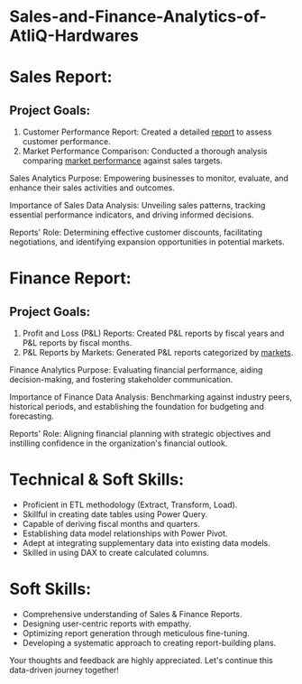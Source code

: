 # Sales-and-Finance-Analytics-of-AtliQ-Hardwares

# Sales Report:
## Project Goals:

1. Customer Performance Report: Created a detailed [report](https://github.com/Anugya10/Sales-and-Finance-Analytics-of-AtliQ-Hardwares/blob/main/Customer%20Net%20Sales%20Performance%20Report.pdf/) to assess customer performance.
2. Market Performance Comparison: Conducted a thorough analysis comparing [market performance](/https://github.com/Anugya10/Sales-and-Finance-Analytics-of-AtliQ-Hardwares/blob/main/Market%20Performance%20vs%20Target%20Report%20of%20AtliQ%20Hardwares.pdf/) against sales targets.

Sales Analytics Purpose: Empowering businesses to monitor, evaluate, and enhance their sales activities and outcomes.

Importance of Sales Data Analysis: Unveiling sales patterns, tracking essential performance indicators, and driving informed decisions.

Reports' Role: Determining effective customer discounts, facilitating negotiations, and identifying expansion opportunities in potential markets.

# Finance Report:
## Project Goals:

1. Profit and Loss (P&L) Reports: Created P&L reports by fiscal years and P&L reports by fiscal months.
2. P&L Reports by Markets: Generated P&L reports categorized by [markets](/https://github.com/Anugya10/Sales-and-Finance-Analytics-of-AtliQ-Hardwares/blob/main/P%26L%20Statement%20by%20Markets.pdf/).

Finance Analytics Purpose: Evaluating financial performance, aiding decision-making, and fostering stakeholder communication.

Importance of Finance Data Analysis: Benchmarking against industry peers, historical periods, and establishing the foundation for budgeting and forecasting.

Reports' Role: Aligning financial planning with strategic objectives and instilling confidence in the organization's financial outlook.

# Technical & Soft Skills:
- Proficient in ETL methodology (Extract, Transform, Load).
- Skillful in creating date tables using Power Query.
- Capable of deriving fiscal months and quarters.
- Establishing data model relationships with Power Pivot.
- Adept at integrating supplementary data into existing data models.
- Skilled in using DAX to create calculated columns.

# Soft Skills:
- Comprehensive understanding of Sales & Finance Reports.
- Designing user-centric reports with empathy.
- Optimizing report generation through meticulous fine-tuning.
- Developing a systematic approach to creating report-building plans.

Your thoughts and feedback are highly appreciated. Let's continue this data-driven journey together!
